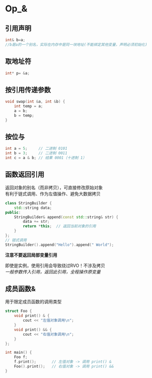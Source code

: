 # Op_&
## 引用声明 
```cpp
int& b=a;
//b是a的一个别名，实际在内存中是同一块地址(不能绑定其他变量，声明必须初始化)
```
## 取地址符
```cpp
int* p= &a;
```
## 按引用传递参数
```cpp
void swap(int &a, int &b) {
    int temp = a;
    a = b;
    b = temp;
}
```
## 按位与
```cpp
int a = 5;     // 二进制 0101
int b = 3;     // 二进制 0011
int c = a & b; // 结果 0001（十进制 1）
```
## 函数返回引用
返回对象的别名（而非拷贝），可直接修改原始对象  
有利于链式调用、作为左值操作、避免大数据拷贝
```cpp
class StringBuilder {
    std::string data;
public:
    StringBuilder& append(const std::string& str) {
        data += str;
        return *this;  // 返回当前对象的引用
    }
};
// 链式调用
StringBuilder().append("Hello").append(" World");
```
**注意不要返回局部变量引用**

即使是实例，使用引用会导致绕过RVO！不涉及拷贝  
*一般参数传入引用，返回此引用，全程操作原变量*
## 成员函数&
用于限定成员函数的调用类型
```cpp
struct Foo {
    void print() & {
        cout << "左值对象调用\n";
    }
    void print() && {
        cout << "右值对象调用\n";
    }
};

int main() {
    Foo f;
    f.print();       // 左值对象 -> 调用 print() &
    Foo().print();   // 右值对象 -> 调用 print() &&
}
```